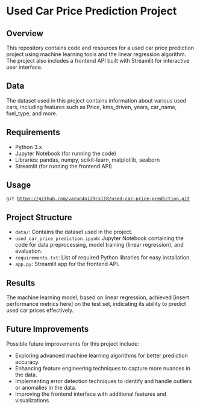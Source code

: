 
<!DOCTYPE html>
<html lang="en">
<head>

</head>
<body>

<h1>Used Car Price Prediction Project</h1>

<h2>Overview</h2>
<p>This repository contains code and resources for a used car price prediction project using machine learning tools and the linear regression algorithm. The project also includes a frontend API built with Streamlit for interactive user interface.</p>

<h2>Data</h2>
<p>The dataset used in this project contains information about various used cars, including features such as Price, kms_driven, years, car_name, fuel_type, and more.</p>

<h2>Requirements</h2>
<ul>
  <li>Python 3.x</li>
  <li>Jupyter Notebook (for running the code)</li>
  <li>Libraries: pandas, numpy, scikit-learn, matplotlib, seaborn</li>
  <li>Streamlit (for running the frontend API)</li>
</ul>

<h2>Usage</h2>

<code>git https://github.com/varun4ni20cs118/used-car-price-prediction.git</code>

<h2>Project Structure</h2>
<ul>
  <li><code>data/</code>: Contains the dataset used in the project.</li>
  <li><code>used_car_price_prediction.ipynb</code>: Jupyter Notebook containing the code for data preprocessing, model training (linear regression), and evaluation.</li>
  <li><code>requirements.txt</code>: List of required Python libraries for easy installation.</li>
  <li><code>app.py</code>: Streamlit app for the frontend API.</li>
</ul>

<h2>Results</h2>
<p>The machine learning model, based on linear regression, achieved [insert performance metrics here] on the test set, indicating its ability to predict used car prices effectively.</p>

<h2>Future Improvements</h2>
<p>Possible future improvements for this project include:</p>
<ul>
  <li>Exploring advanced machine learning algorithms for better prediction accuracy.</li>
  <li>Enhancing feature engineering techniques to capture more nuances in the data.</li>
  <li>Implementing error detection techniques to identify and handle outliers or anomalies in the data.</li>
  <li>Improving the frontend interface with additional features and visualizations.</li>
</ul>

</body>
</html>
